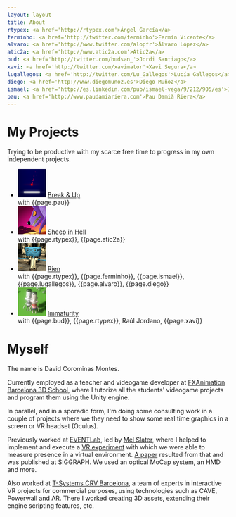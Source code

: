 ```yaml
---
layout: layout
title: About
rtypex: <a href='http://rtypex.com'>Ángel García</a>
ferminho: <a href='http://twitter.com/ferminho'>Fermín Vicente</a>
alvaro: <a href='http://www.twitter.com/alopfr'>Álvaro López</a>
atic2a: <a href='http://www.atic2a.com'>Atic2a</a>
bud: <a href='http://twitter.com/budsan_'>Jordi Santiago</a>
xavi: <a href='http://twitter.com/xavimator'>Xavi Segura</a>
lugallegos: <a href='http://twitter.com/Lu_Gallegos'>Lucía Gallegos</a>
diego: <a href='http://www.diegomunoz.es'>Diego Muñoz</a>
ismael: <a href='http://es.linkedin.com/pub/ismael-vega/9/212/905/es'>Ismael Vega</a>
pau: <a href='http://www.paudamiariera.com'>Pau Damià Riera</a>
---
```


My Projects
===
  
Trying to be productive with my scarce free time to progress in my own independent projects.

<ul>
	<li>
		<img src='images/breakandup.png'>
		<a href="sheepinhell">Break & Up</a><br>
		<span>with {{page.pau}}</span>
	</li>
	<li>
		<img src='images/sheepinhell.png'>
		<a href="sheepinhell">Sheep in Hell</a><br>
		<span>with {{page.rtypex}}, {{page.atic2a}}</span>
	</li>
	<li>
		<img src='images/rien.png'>
		<a href="http://projectrien.wordpress.com">Rien</a><br>
		<span>with {{page.rtypex}}, {{page.ferminho}}, {{page.ismael}}, {{page.lugallegos}}, {{page.alvaro}}, {{page.diego}}</span>
	</li>
	<li>
		<img src='images/immaturity.png'>
		<a href="http://archive.globalgamejam.org/2012/immaturity">Immaturity</a><br>
		<span>with {{page.bud}}, {{page.rtypex}}, Raúl Jordano, {{page.xavi}}</span>
	</li>
</ul>

Myself
===

The name is David Corominas Montes.

Currently employed as a teacher and videogame developer at [FXAnimation Barcelona 3D School](http://www.fxanimation.es), where I tutorize all the students' videogame projects and program them using the Unity engine.

In parallel, and in a sporadic form, I'm doing some consulting work in a couple of projects where we they need to show some real time graphics in a screen or VR headset (Oculus).

Previously worked at [EVENTLab](http://www.event-lab.org/), led by [Mel Slater](http://twitter.com/melslater), where I helped to implement and execute a [VR experiment](http://www.youtube.com/watch?v=QEKxyhSPiVg) with which we were able to measure presence in a virtual environment. [A paper](http://publicationslist.org/data/melslater/ref-200/a92-slater.pdf) resulted from that and was published at SIGGRAPH. We used an optical MoCap system, an HMD and more.

Also worked at [T-Systems CRV Barcelona](http://www.crviberia.com/), a team of experts in interactive VR projects for commercial purposes, using technologies such as CAVE, Powerwall and AR. There I worked creating 3D assets, extending their engine scripting features, etc.
